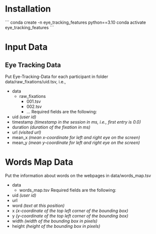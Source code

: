 # Installation
´´´
conda create -n eye_tracking_features python==3.10
conda activate eye_tracking_features
´´´

# Input Data
## Eye Tracking Data
Put Eye-Tracking-Data for each participant in folder data/raw_fixations/uid.tsv, i.e.,
- data
  - raw_fixations
    - 001.tsv
    - 002.tsv
    - ...
Required fields are the following:
- uid *(user id)*
- timestamp *(timestamp in the session in ms, i.e., first entry is 0.0)*
- duration *(duration of the fixation in ms)*
- url *(visited url)*
- mean_x *(mean x-coordinate for left and right eye on the screen)*
- mean_y *(mean y-coordinate for left and right eye on the screen)*

# Words Map Data
Put the information about words on the webpages in data/words_map.tsv
- data
  - words_map.tsv
Required fields are the following:
- uid *(user id)*
- url
- word *(text at this position)*
- x *(x-coordinate of the top left corner of the bounding box)*
- y *(y-coordinate of the top left corner of the bounding box)*
- width *(width of the bounding box in pixels)*
- height *(height of the bounding box in pixels)*